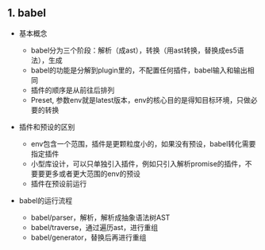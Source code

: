 ## 1. babel

- 基本概念
  - babel分为三个阶段：解析（成ast），转换（用ast转换，替换成es5语法），生成
  - babel的功能是分解到plugin里的，不配置任何插件，babel输入和输出相同
  - 插件的顺序是从前往后排列
  - Preset, 参数env就是latest版本，env的核心目的是得知目标环境，只做必要的转换

- 插件和预设的区别
  - env包含一个范围，插件是更颗粒度小的，如果没有预设，babel转化需要指定插件
  - 小型库设计，可以只单独引入插件，例如只引入解析promise的插件，不要要更多或者更大范围的env的预设
  - 插件在预设前运行

- babel的运行流程
  - babel/parser，解析，解析成抽象语法树AST
  - babel/traverse，通过遍历ast，进行重组 
  - babel/generator，替换后再进行重组

